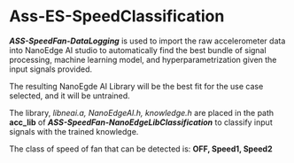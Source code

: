 # Ass-ES-SpeedClassification
***ASS-SpeedFan-DataLogging*** is used to import the raw accelerometer data into NanoEdge AI studio to 
automatically find the best bundle of signal processing, machine learning model, and hyperparametrization given the input signals provided.

The resulting NanoEgde AI Library will be the best fit for the use case selected, and it will be untrained.

The library, *libneai.a, NanoEdgeAI.h, knowledge.h* are placed in the path **acc_lib** of ***ASS-SpeedFan-NanoEdgeLibClassification*** to classify input signals with the trained knowledge.

The class of speed of fan that can be detected is: **OFF, Speed1, Speed2**
